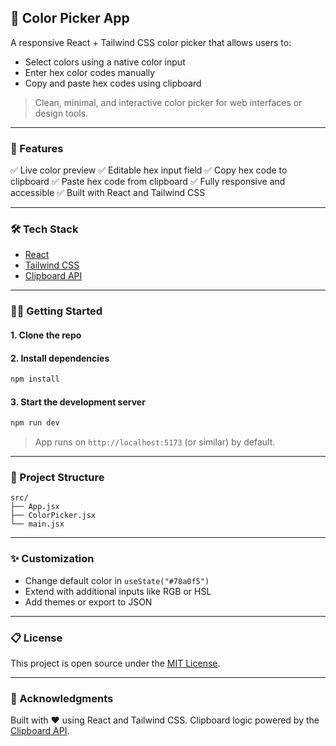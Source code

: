 ## 🎨 Color Picker App

A responsive React + Tailwind CSS color picker that allows users to:

* Select colors using a native color input
* Enter hex color codes manually
* Copy and paste hex codes using clipboard

> Clean, minimal, and interactive color picker for web interfaces or design tools.

---


### 🚀 Features

✅ Live color preview
✅ Editable hex input field
✅ Copy hex code to clipboard
✅ Paste hex code from clipboard
✅ Fully responsive and accessible
✅ Built with React and Tailwind CSS

---

### 🛠️ Tech Stack

* [React](https://reactjs.org/)
* [Tailwind CSS](https://tailwindcss.com/)
* [Clipboard API](https://developer.mozilla.org/en-US/docs/Web/API/Clipboard_API)

---

### 🧑‍💻 Getting Started

#### 1. Clone the repo



#### 2. Install dependencies

```bash
npm install
```

#### 3. Start the development server

```bash
npm run dev
```

> App runs on `http://localhost:5173` (or similar) by default.

---

### 📁 Project Structure

```
src/
├── App.jsx
├── ColorPicker.jsx
└── main.jsx
```

---

### ✨ Customization

* Change default color in `useState("#78a0f5")`
* Extend with additional inputs like RGB or HSL
* Add themes or export to JSON

---

### 📋 License

This project is open source under the [MIT License](LICENSE).

---

### 🙌 Acknowledgments

Built with ❤️ using React and Tailwind CSS. Clipboard logic powered by the [Clipboard API](https://developer.mozilla.org/en-US/docs/Web/API/Clipboard_API).


